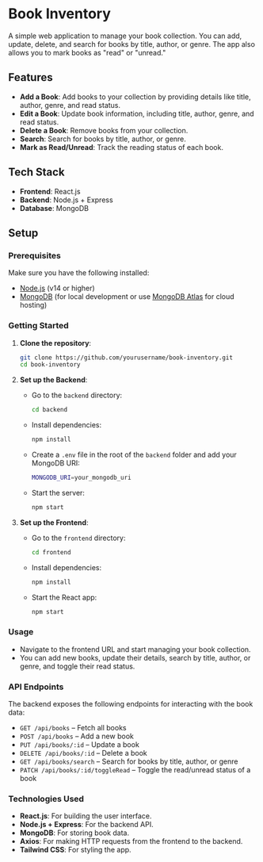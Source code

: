 # Book Inventory

A simple web application to manage your book collection. You can add, update, delete, and search for books by title, author, or genre. The app also allows you to mark books as "read" or "unread."

## Features

- **Add a Book**: Add books to your collection by providing details like title, author, genre, and read status.
- **Edit a Book**: Update book information, including title, author, genre, and read status.
- **Delete a Book**: Remove books from your collection.
- **Search**: Search for books by title, author, or genre.
- **Mark as Read/Unread**: Track the reading status of each book.

## Tech Stack

- **Frontend**: React.js
- **Backend**: Node.js + Express
- **Database**: MongoDB

## Setup

### Prerequisites

Make sure you have the following installed:

- [Node.js](https://nodejs.org/) (v14 or higher)
- [MongoDB](https://www.mongodb.com/) (for local development or use [MongoDB Atlas](https://www.mongodb.com/cloud/atlas) for cloud hosting)

### Getting Started

1. **Clone the repository**:
    ```bash
    git clone https://github.com/yourusername/book-inventory.git
    cd book-inventory
    ```

2. **Set up the Backend**:

    - Go to the `backend` directory:
      ```bash
      cd backend
      ```

    - Install dependencies:
      ```bash
      npm install
      ```

    - Create a `.env` file in the root of the `backend` folder and add your MongoDB URI:
      ```bash
      MONGODB_URI=your_mongodb_uri
      ```

    - Start the server:
      ```bash
      npm start
      ```

  

3. **Set up the Frontend**:

    - Go to the `frontend` directory:
      ```bash
      cd frontend
      ```

    - Install dependencies:
      ```bash
      npm install
      ```

    - Start the React app:
      ```bash
      npm start
      ```

### Usage

- Navigate to the frontend URL and start managing your book collection.
- You can add new books, update their details, search by title, author, or genre, and toggle their read status.

### API Endpoints

The backend exposes the following endpoints for interacting with the book data:

- `GET /api/books` – Fetch all books
- `POST /api/books` – Add a new book
- `PUT /api/books/:id` – Update a book
- `DELETE /api/books/:id` – Delete a book
- `GET /api/books/search` – Search for books by title, author, or genre
- `PATCH /api/books/:id/toggleRead` – Toggle the read/unread status of a book


### Technologies Used

- **React.js**: For building the user interface.
- **Node.js + Express**: For the backend API.
- **MongoDB**: For storing book data.
- **Axios**: For making HTTP requests from the frontend to the backend.
- **Tailwind CSS**: For styling the app.


